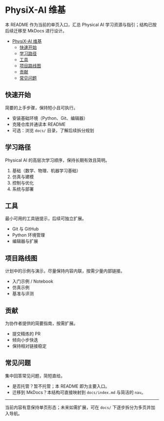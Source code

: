<span id="physix-ai-wiki"></span>
# PhysiX-AI 维基

本 README 作为当前的单页入口，汇总 Physical AI 学习资源与指引；结构已按后续迁移至 MkDocs 进行设计。

- [PhysiX-AI 维基](#physix-ai-维基)
  - [快速开始](#快速开始)
  - [学习路径](#学习路径)
  - [工具](#工具)
  - [项目路线图](#项目路线图)
  - [贡献](#贡献)
  - [常见问题](#常见问题)

<span id="quick-start"></span>
## 快速开始
简要的上手步骤，保持短小且可执行。

- 安装基础环境（Python、Git、编辑器）
- 克隆仓库并通读本 README
- 可选：浏览 `docs/` 目录，了解后续拆分规划

<span id="learning-path"></span>
## 学习路径
Physical AI 的高层次学习顺序，保持长期有效且简明。

1. 基础（数学、物理、机器学习基础）
2. 仿真与建模
3. 控制与优化
4. 系统与部署

<span id="tools"></span>
## 工具
最小可用的工具链提示，后续可独立扩展。

- Git 与 GitHub
- Python 环境管理
- 编辑器与扩展

<span id="projects-roadmap"></span>
## 项目路线图
计划中的示例与演示，尽量保持内容内联，按需少量内部链接。

- 入门示例 / Notebook
- 仿真示例
- 基准与评测

<span id="contribute"></span>
## 贡献
为协作者提供的简要指南，按需扩展。

- 提交精炼的 PR
- 倾向小步快迭
- 保持相对链接稳定

<span id="faq"></span>
## 常见问题
集中回答常见问题，简短直给。

- 是否托管？暂不托管；本 README 即为主要入口。
- 迁移到 MkDocs？本结构可直接映射到 `docs/index.md` 与简洁的 `nav`。

---

当前内容有意保持单页形态；未来如需扩展，可在 `docs/` 下逐步拆分为多页并加入导航。

